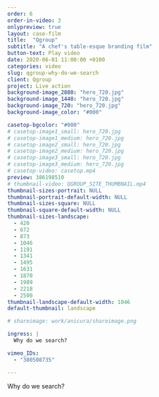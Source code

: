 ```yaml
---
order: 6
order-in-video: 3
onlypreview: true
layout: case-film
title:  "Qgroup"
subtitle: "A chef's table-esque branding film"
button-text: Play video
date: 2020-06-01 11:00:00 +0100
categories: video
slug: qgroup-why-do-we-search
client: Qgroup
project: Live action
background-image_2880: "hero_720.jpg"
background-image_1440: "hero_720.jpg"
background-image_720: "hero_720.jpg"
background-image_color: "#000"

casetop-bgcolor: "#000"
# casetop-image1_small: hero_720.jpg
# casetop-image1_medium: hero_720.jpg
# casetop-image2_small: hero_720.jpg
# casetop-image2_medium: hero_720.jpg
# casetop-image3_small: hero_720.jpg
# casetop-image3_medium: hero_720.jpg
# casetop-video: casetop.mp4
preview: 386198510
# thumbnail-video: QGROUP_SITE_THUMBNAIL.mp4
thumbnail-sizes-portrait: NULL
thumbnail-portrait-default-width: NULL
thumbnail-sizes-square: NULL
thumbnail-square-default-width: NULL
thumbnail-sizes-landscape:
  - 420
  - 672
  - 873
  - 1046
  - 1191
  - 1341
  - 1495
  - 1631
  - 1870
  - 1989
  - 2218
  - 2500
thumbnail-landscape-default-width: 1046
default-thumbnail: landscape

# shareimage: work/anicura/shareimage.png

ingress: |
  Why do we search?

vimeo_IDs: 
  - "380508735"

---
```

Why do we search?
